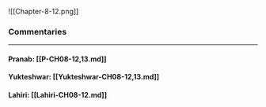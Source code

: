 ![[Chapter-8-12.png]]

### Commentaries

---

#### Pranab: [[P-CH08-12,13.md]]

#### Yukteshwar: [[Yukteshwar-CH08-12,13.md]]

#### Lahiri: [[Lahiri-CH08-12.md]]
